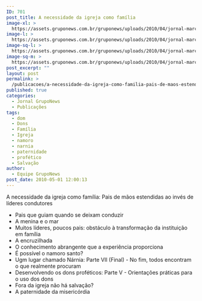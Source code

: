 ```yaml
---
ID: 701
post_title: A necessidade da igreja como família
image-xl: >
  https://assets.gruponews.com.br/gruponews/uploads/2010/04/jornal-marco-abril-2010-capa.jpg
image-l: >
  https://assets.gruponews.com.br/gruponews/uploads/2010/04/jornal-marco-abril-2010-capa-960x720.jpg
image-sq-l: >
  https://assets.gruponews.com.br/gruponews/uploads/2010/04/jornal-marco-abril-2010-capa.jpg
image-sq-m: >
  https://assets.gruponews.com.br/gruponews/uploads/2010/04/jornal-marco-abril-2010-capa-720x720.jpg
post_excerpt: ""
layout: post
permalink: >
  /publicacoes/a-necessidade-da-igreja-como-familia-pais-de-maos-estendidas-ao-inves-de-lideres-condutores.html
published: true
categories:
  - Jornal GrupoNews
  - Publicações
tags:
  - dom
  - Dons
  - Família
  - Igreja
  - namoro
  - narnia
  - paternidade
  - profético
  - Salvação
author:
  - Equipe GrupoNews
post_date: 2010-05-01 12:00:13
---
```

A necessidade da igreja como família: Pais de mãos estendidas ao invés de líderes condutores

- Pais que guiam quando se deixam conduzir
- A menina e o mar
- Muitos líderes, poucos pais: obstáculo à transformação da instituição em família
- A encruzilhada
- O conhecimento abrangente que a experiência proporciona
- É possível o namoro santo?
- Ugm lugar chamado Nárnia: Parte VII (Final) - No fim, todos encontram o que realmente procuram
- Desenvolvendo os dons proféticos: Parte V - Orientações práticas para o uso dos dons
- Fora da igreja não há salvação?
- A paternidade da misericórdia